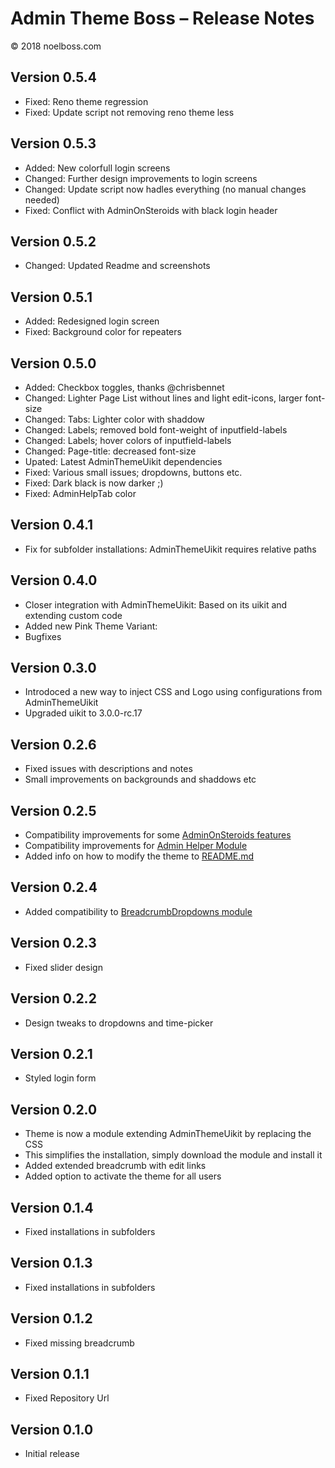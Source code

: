 # Admin Theme Boss – Release Notes

© 2018 noelboss.com

## Version 0.5.4

* Fixed: Reno theme regression
* Fixed: Update script not removing reno theme less


## Version 0.5.3

* Added: New colorfull login screens
* Changed: Further design improvements to login screens
* Changed: Update script now hadles everything (no manual changes needed)
* Fixed: Conflict with AdminOnSteroids with black login header


## Version 0.5.2

* Changed: Updated Readme and screenshots


## Version 0.5.1

* Added: Redesigned login screen
* Fixed: Background color for repeaters


## Version 0.5.0

* Added: Checkbox toggles, thanks @chrisbennet
* Changed: Lighter Page List without lines and light edit-icons, larger font-size
* Changed: Tabs: Lighter color with shaddow
* Changed: Labels; removed bold font-weight of inputfield-labels
* Changed: Labels; hover colors of inputfield-labels
* Changed: Page-title: decreased font-size
* Upated: Latest AdminThemeUikit dependencies
* Fixed: Various small issues; dropdowns, buttons etc.
* Fixed: Dark black is now darker ;)
* Fixed: AdminHelpTab color


## Version 0.4.1

* Fix for subfolder installations: AdminThemeUikit requires relative paths


## Version 0.4.0

* Closer integration with AdminThemeUikit: Based on its uikit and extending custom code
* Added new Pink Theme Variant:
* Bugfixes


## Version 0.3.0

* Introdoced a new way to inject CSS and Logo using configurations from AdminThemeUikit
* Upgraded uikit to 3.0.0-rc.17


## Version 0.2.6

* Fixed issues with descriptions and notes
* Small improvements on backgrounds and shaddows etc


## Version 0.2.5

* Compatibility improvements for some [AdminOnSteroids features](https://modules.processwire.com/modules/admin-on-steroids/)
* Compatibility improvements for [Admin Helper Module](https://modules.processwire.com/modules/admin-help/)
* Added info on how to modify the theme to [README.md](README.md)


## Version 0.2.4

* Added compatibility to [BreadcrumbDropdowns module](https://modules.processwire.com/modules/breadcrumb-dropdowns/)


## Version 0.2.3

* Fixed slider design


## Version 0.2.2

* Design tweaks to dropdowns and time-picker


## Version 0.2.1

* Styled login form


## Version 0.2.0

* Theme is now a module extending AdminThemeUikit by replacing the CSS
* This simplifies the installation, simply download the module and install it
* Added extended breadcrumb with edit links
* Added option to activate the theme for all users


## Version 0.1.4

* Fixed installations in subfolders


## Version 0.1.3

* Fixed installations in subfolders


## Version 0.1.2

* Fixed missing breadcrumb


## Version 0.1.1

* Fixed Repository Url


## Version 0.1.0

* Initial release

